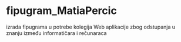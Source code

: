 # fipugram_MatiaPercic
izrada fipugrama u potrebe kolegija Web aplikacije zbog odstupanja u znanju između informatičara i rečunaraca
